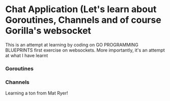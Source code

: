 # Chat Application (Let's learn about Goroutines, Channels and of course Gorilla's websocket

This is an attempt at learning by coding on GO PROGRAMMING BLUEPRINTS first exercise on websockets. More importantly, it's an attempt at what I have learnt

### Goroutines

### Channels

Learning a ton from Mat Ryer!

